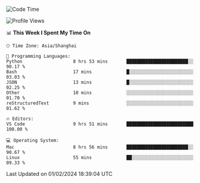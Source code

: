 <!--START_SECTION:waka-->
![Code Time](http://img.shields.io/badge/Code%20Time-342%20hrs%2045%20mins-blue)

![Profile Views](http://img.shields.io/badge/Profile%20Views-3-blue)

📊 **This Week I Spent My Time On** 

```text
🕑︎ Time Zone: Asia/Shanghai

💬 Programming Languages: 
Python                   8 hrs 53 mins       ███████████████████████░░   90.17 % 
Bash                     17 mins             █░░░░░░░░░░░░░░░░░░░░░░░░   03.03 % 
JSON                     13 mins             █░░░░░░░░░░░░░░░░░░░░░░░░   02.25 % 
Other                    10 mins             ░░░░░░░░░░░░░░░░░░░░░░░░░   01.70 % 
reStructuredText         9 mins              ░░░░░░░░░░░░░░░░░░░░░░░░░   01.62 % 

🔥 Editors: 
VS Code                  9 hrs 51 mins       █████████████████████████   100.00 % 

💻 Operating System: 
Mac                      8 hrs 56 mins       ███████████████████████░░   90.67 % 
Linux                    55 mins             ██░░░░░░░░░░░░░░░░░░░░░░░   09.33 % 
```


 Last Updated on 01/02/2024 18:39:04 UTC
<!--END_SECTION:waka-->
